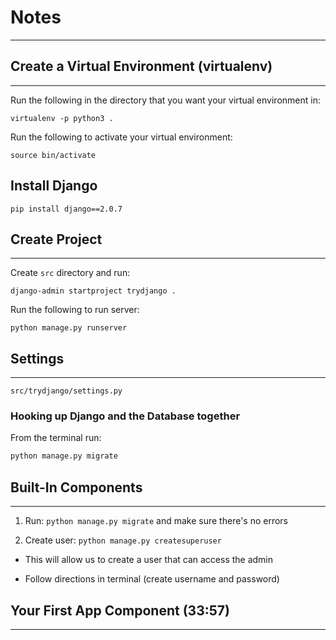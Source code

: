 # Notes

---

## Create a Virtual Environment (virtualenv)

---

Run the following in the directory that you want your virtual environment in:

`virtualenv -p python3 .`

Run the following to activate your virtual environment:

`source bin/activate`

## Install Django

`pip install django==2.0.7`

## Create Project

---

Create `src` directory and run:

`django-admin startproject trydjango .`

Run the following to run server:

`python manage.py runserver`

## Settings

---

`src/trydjango/settings.py`

### Hooking up Django and the Database together

From the terminal run:

```python
python manage.py migrate
```

## Built-In Components

---

1. Run: `python manage.py migrate` and make sure there's no errors

2. Create user: `python manage.py createsuperuser`

- This will allow us to create a user that can access the admin

- Follow directions in terminal (create username and password)

## Your First App Component (33:57)

---
